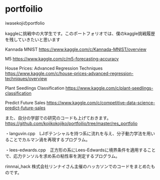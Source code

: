 # portfoilio
iwasekojiのportfolio

kaggleに挑戦中の大学生です。このポートフォリオでは、僕のkaggle挑戦履歴を残していきたいと思います


Kannada MNIST
https://www.kaggle.com/c/Kannada-MNIST/overview

M5
https://www.kaggle.com/c/m5-forecasting-accuracy

House Prices: Advanced Regression Techniques
https://www.kaggle.com/c/house-prices-advanced-regression-techniques/overview

Plant Seedlings Classification
https://www.kaggle.com/c/plant-seedlings-classification

Predict Future Sales
https://www.kaggle.com/c/competitive-data-science-predict-future-sales


また、自分の学部での研究のコードも上げておきます。
https://github.com/kojikokojiko/portfoilio/tree/master/res_portfolio

・languvin.cpp　LJポテンシャルを持つ系に流れを与え、分子動力学法を用いることでカルマン渦を再現するプログラム。

・lees-edwards.cpp　正方形の系にLees-Edwardsに境界条件を適用することで、応力テンソルを求め系の粘性率を測定するプログラム。

rinnnai_hack
株式会社リンナイさん主催のハッカソンでのコードをまとめたものです。


